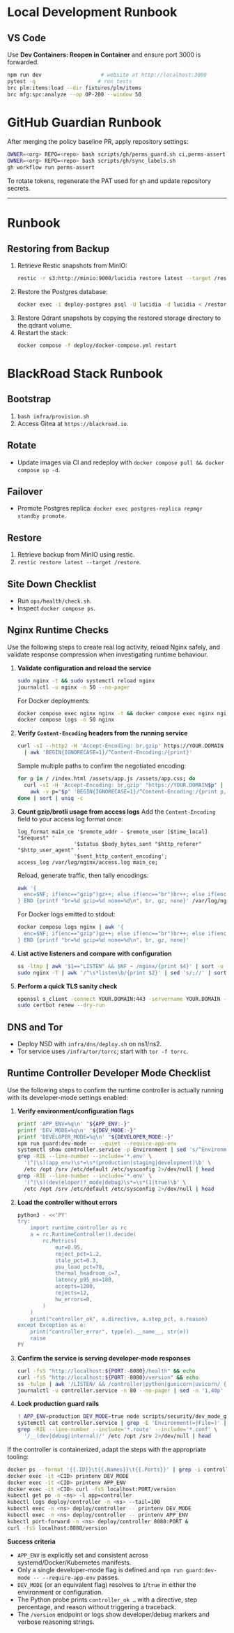 # Local Development Runbook

## VS Code
Use **Dev Containers: Reopen in Container** and ensure port 3000 is forwarded.

```bash
npm run dev                   # website at http://localhost:3000
pytest -q                    # run tests
brc plm:items:load --dir fixtures/plm/items
brc mfg:spc:analyze --op OP-200 --window 50
```

# GitHub Guardian Runbook

After merging the policy baseline PR, apply repository settings:

```bash
OWNER=<org> REPO=<repo> bash scripts/gh/perms_guard.sh ci,perms-assert main
OWNER=<org> REPO=<repo> bash scripts/gh/sync_labels.sh
gh workflow run perms-assert
```

To rotate tokens, regenerate the PAT used for `gh` and update repository secrets.

---

# Runbook

## Restoring from Backup

1. Retrieve Restic snapshots from MinIO:
   ```bash
   restic -r s3:http://minio:9000/lucidia restore latest --target /restore
   ```
2. Restore the Postgres database:
   ```bash
   docker exec -i deploy-postgres psql -U lucidia -d lucidia < /restore/postgres.sql
   ```
3. Restore Qdrant snapshots by copying the restored storage directory to the qdrant volume.
4. Restart the stack:
   ```bash
   docker compose -f deploy/docker-compose.yml restart
   ```
<!-- FILE: /RUNBOOK.md -->
# BlackRoad Stack Runbook

## Bootstrap
1. `bash infra/provision.sh`
2. Access Gitea at `https://blackroad.io`.

## Rotate
- Update images via CI and redeploy with `docker compose pull && docker compose up -d`.

## Failover
- Promote Postgres replica: `docker exec postgres-replica repmgr standby promote`.

## Restore
1. Retrieve backup from MinIO using restic.
2. `restic restore latest --target /restore`.

## Site Down Checklist
- Run `ops/health/check.sh`.
- Inspect `docker compose ps`.

## Nginx Runtime Checks

Use the following steps to create real log activity, reload Nginx safely, and
validate response compression when investigating runtime behaviour.

1. **Validate configuration and reload the service**
   ```bash
   sudo nginx -t && sudo systemctl reload nginx
   journalctl -u nginx -n 50 --no-pager
   ```
   For Docker deployments:
   ```bash
   docker compose exec nginx nginx -t && docker compose exec nginx nginx -s reload
   docker compose logs -n 50 nginx
   ```
2. **Verify `Content-Encoding` headers from the running service**
   ```bash
   curl -sI --http2 -H 'Accept-Encoding: br,gzip' https://YOUR.DOMAIN \
     | awk 'BEGIN{IGNORECASE=1}/^Content-Encoding:/{print}'
   ```
   Sample multiple paths to confirm the negotiated encoding:
   ```bash
   for p in / /index.html /assets/app.js /assets/app.css; do
     curl -sI -H 'Accept-Encoding: br,gzip' "https://YOUR.DOMAIN$p" |
       awk -v p="$p" 'BEGIN{IGNORECASE=1}/^Content-Encoding:/{print p,$2}'
   done | sort | uniq -c
   ```
3. **Count gzip/brotli usage from access logs**
   Add the `Content-Encoding` field to your access log format once:
   ```nginx
   log_format main_ce '$remote_addr - $remote_user [$time_local] "$request" '
                     '$status $body_bytes_sent "$http_referer" "$http_user_agent" '
                     '$sent_http_content_encoding';
   access_log /var/log/nginx/access.log main_ce;
   ```
   Reload, generate traffic, then tally encodings:
   ```bash
   awk '{
     enc=$NF; if(enc=="gzip")gz++; else if(enc=="br")br++; else if(enc=="-")none++;
   } END {printf "br=%d gzip=%d none=%d\n", br, gz, none}' /var/log/nginx/access.log
   ```
   For Docker logs emitted to stdout:
   ```bash
   docker compose logs nginx | awk '{
     enc=$NF; if(enc=="gzip")gz++; else if(enc=="br")br++; else if(enc=="-")none++;
   } END {printf "br=%d gzip=%d none=%d\n", br, gz, none}'
   ```
4. **List active listeners and compare with configuration**
   ```bash
   ss -ltnp | awk '$1=="LISTEN" && $NF ~ /nginx/{print $4}' | sort -u
   sudo nginx -T | awk '/^\s*listen\b/{print $2}' | sed 's/;//' | sort -u
   ```
5. **Perform a quick TLS sanity check**
   ```bash
   openssl s_client -connect YOUR.DOMAIN:443 -servername YOUR.DOMAIN -brief </dev/null | sed -n '1,25p'
   sudo certbot renew --dry-run
   ```

## DNS and Tor
- Deploy NSD with `infra/dns/deploy.sh` on ns1/ns2.
- Tor service uses `/infra/tor/torrc`; start with `tor -f torrc`.

## Runtime Controller Developer Mode Checklist

Use the following steps to confirm the runtime controller is actually running with its developer-mode settings enabled:

1. **Verify environment/configuration flags**
   ```bash
   printf 'APP_ENV=%q\n' "${APP_ENV:-}"
   printf 'DEV_MODE=%q\n' "${DEV_MODE:-}"
   printf 'DEVELOPER_MODE=%q\n' "${DEVELOPER_MODE:-}"
   npm run guard:dev-mode -- --quiet --require-app-env
   systemctl show controller.service -p Environment | sed 's/^Environment=//'
   grep -RIE --line-number --include='*.env' \
     '(^|\s)(app_env)\s*=\s*(production|staging|development)\b' \
     /etc /opt /srv /etc/default /etc/sysconfig 2>/dev/null | head
   grep -RIE --line-number --include='*.env' \
     '(^|\s)(dev(eloper)?_mode|debug)\s*=\s*(1|true)\b' \
     /etc /opt /srv /etc/default /etc/sysconfig 2>/dev/null | head
   ```
2. **Load the controller without errors**
   ```bash
   python3 - <<'PY'
   try:
       import runtime_controller as rc
       a = rc.RuntimeController().decide(
           rc.Metrics(
               eur=0.95,
               reject_pct=1.2,
               stale_pct=0.3,
               psu_load_pct=78,
               thermal_headroom_c=7,
               latency_p95_ms=180,
               accepts=1200,
               rejects=12,
               hw_errors=0,
           )
       )
       print("controller_ok", a.directive, a.step_pct, a.reason)
   except Exception as e:
       print("controller_error", type(e).__name__, str(e))
       raise
   PY
   ```
3. **Confirm the service is serving developer-mode responses**
   ```bash
   curl -fsS "http://localhost:${PORT:-8080}/health" && echo
   curl -fsS "http://localhost:${PORT:-8080}/version" && echo
   ss -tulpn | awk '/LISTEN/ && /controller|python|gunicorn|uvicorn/ {print}'
   journalctl -u controller.service -n 80 --no-pager | sed -n '1,40p'
   ```
4. **Lock production guard rails**
   ```bash
   ! APP_ENV=production DEV_MODE=true node scripts/security/dev_mode_guard.js --quiet --require-app-env
   systemctl cat controller.service | grep -E 'Environment(=|File=)' | grep -Ei 'app_env|dev'
   grep -RIE --line-number --include='*.route' --include='*.conf' \
     '/__(dev|debug|internal)/' /etc /opt /srv 2>/dev/null | head
   ```

If the controller is containerized, adapt the steps with the appropriate tooling:

```bash
docker ps --format '{{.ID}}\t{{.Names}}\t{{.Ports}}' | grep -i controller
docker exec -it <CID> printenv DEV_MODE
docker exec -it <CID> printenv APP_ENV
docker exec -it <CID> curl -fsS localhost:PORT/version
kubectl get po -n <ns> -l app=controller
kubectl logs deploy/controller -n <ns> --tail=100
kubectl exec -n <ns> deploy/controller -- printenv DEV_MODE
kubectl exec -n <ns> deploy/controller -- printenv APP_ENV
kubectl port-forward -n <ns> deploy/controller 8080:PORT &
curl -fsS localhost:8080/version
```

**Success criteria**

- `APP_ENV` is explicitly set and consistent across systemd/Docker/Kubernetes manifests.
- Only a single developer-mode flag is defined and `npm run guard:dev-mode -- --require-app-env` passes.
- `DEV_MODE` (or an equivalent flag) resolves to `1`/`true` in either the environment or configuration.
- The Python probe prints `controller_ok …` with a directive, step percentage, and reason without triggering a traceback.
- The `/version` endpoint or logs show developer/debug markers and verbose reasoning strings.
